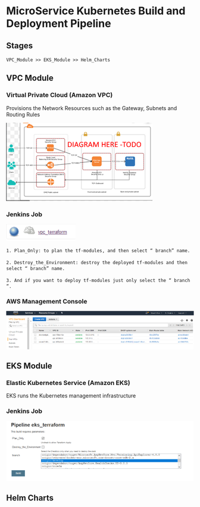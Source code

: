 # MicroService Kubernetes Build and Deployment Pipeline

## Stages

```
VPC_Module >> EKS_Module >> Helm_Charts
```

## VPC Module

### Virtual Private Cloud (Amazon VPC)

Provisions the Network Resources such as the Gateway, Subnets and Routing Rules

![](images/vpc-diagram.png)

### Jenkins Job

![](images/vpc-terraform.png)

```
1. Plan_Only: to plan the tf-modules, and then select “ branch” name.

2. Destroy_the_Environment: destroy the deployed tf-modules and then select “ branch” name.

3. And if you want to deploy tf-modules just only select the “ branch ”.
```
### AWS Management Console


![](images/vpc-aws.png)


## EKS Module

### Elastic Kubernetes Service (Amazon EKS)

EKS runs the Kubernetes management infrastructure 

### Jenkins Job





![](images/eks_terraform.png)


## Helm Charts

 